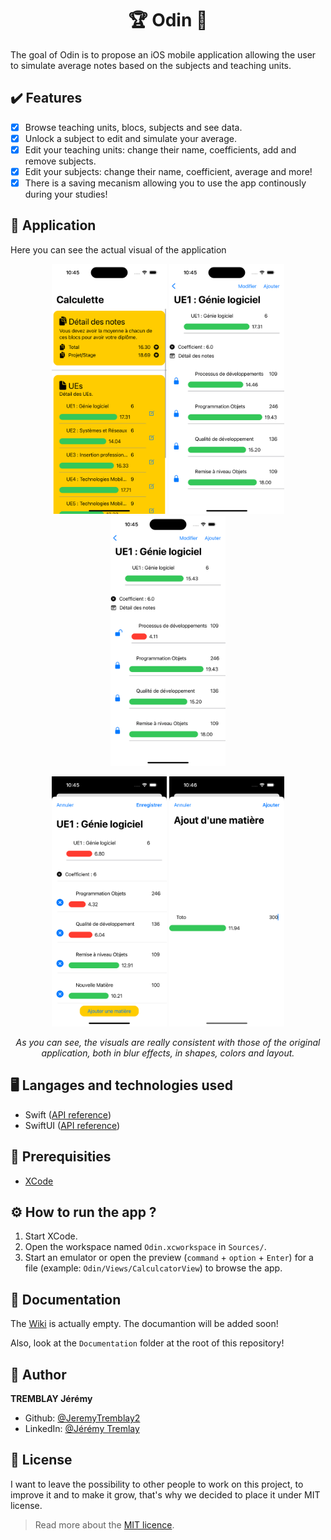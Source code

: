 <h1 align="center">🏆 Odin 📝</h1>

The goal of Odin is to propose an iOS mobile application allowing the user to simulate average notes based on the subjects and teaching units.

## ✔️ Features

- [x] Browse teaching units, blocs, subjects and see data.
- [x] Unlock a subject to edit and simulate your average.
- [x] Edit your teaching units: change their name, coefficients, add and remove subjects.
- [x] Edit your subjects: change their name, coefficient, average and more!
- [x] There is a saving mecanism allowing you to use the app continously during your studies!

## 📱 Application

Here you can see the actual visual of the application 
<p align="center">
    <img src="./Documentation/Images/Sketches/calculator_view.png" height="400"/>
    <img src="./Documentation/Images/Sketches/master_view.png" height="400"/>
    <img src="./Documentation/Images/Sketches/master_with_edition_view.png" height="400"/>
</p>
<p align="center">
    <img src="./Documentation/Images/Sketches/detail_edition_view.png" height="400"/>
    <img src="./Documentation/Images/Sketches/subject_addition_view.png" height="400"/>
</p>
<p align="center" text>
    <i>
        As you can see, the visuals are really consistent with those of the original application, both in blur effects, in shapes, colors and layout.
    </i>
</p>

## 🖥️ Langages and technologies used

- Swift ([API reference](https://www.swift.org/))
- SwiftUI ([API reference](https://developer.apple.com/documentation/swiftui))

## 🧵 Prerequisities

- [XCode](https://apps.apple.com/fr/app/xcode/id497799835?mt=12)

## ⚙️ How to run the app ?

1. Start XCode.
2. Open the workspace named `Odin.xcworkspace` in `Sources/`.
3. Start an emulator or open the preview (`command` + `option` + `Enter`) for a file (example: `Odin/Views/CalculcatorView`) to browse the app.

## 📌 Documentation

The [Wiki](https://codefirst.iut.uca.fr/git/jeremy.tremblay/SwiftCast/wiki) is actually empty. The documantion will be added soon!

Also, look at the `Documentation` folder at the root of this repository!

## 👤 Author

**TREMBLAY Jérémy**

* Github: [@JeremyTremblay2](https://github.com/JeremyTremblay2)
* LinkedIn: [@Jérémy Tremlay](https://fr.linkedin.com/in/j%C3%A9r%C3%A9my-tremblay2)

## 📝 License

I want to leave the possibility to other people to work on this project, to improve it and to make it grow, that's why we decided to place it under MIT license.

> Read more about the [MIT licence](https://opensource.org/licenses/MIT).